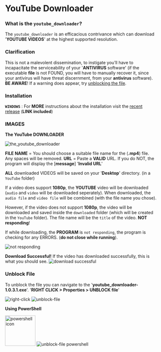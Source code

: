 # YouTube Downloader

### **What is the** `youtube_downloader`?
The `youtube_downloader` is an efficacious contrivance which can download '**YOUTUBE VIDEOS**' at the highest supported resolution.


### **Clarification** 
This is not a malevolent dissemination, to instigate you’ll have to incapacitate the serviceability of your '**ANTIVIRUS** software' (if the executable **file** is not FOUND, you will have to manually recover it, since your antivirus will have threat discernment, from your **antivirus** software). **BE AWARE**!
 If a warning does appear, try [unblocking the file](https://github.com/Panos-Jr/YouTube_Downloader/blob/main/README.md#restricted-access).



### **Installation**
**`WINDOWS`** : For **MORE** instructions about the installation visit the [recent release](https://github.com/Panos-Jr/YouTube_Downloader/releases/tag/v1.0.3.1) (**LINK included**)

### **IMAGES**

**The YouTube DOWNLOADER**

<img src="https://user-images.githubusercontent.com/84411578/150658052-6056dc07-9f87-4aa4-a7c8-7f2f1b4000c5.png" alt="the_youtube_downloader">

**FILE NAME** = You should choose a suitable file name for the (**.mp4**) file. Any spaces will be removed.
**URL** = Paste a **VALID** URL. If you do NOT, the program will display the [**message**] '**Invalid URL**'

<b>ALL</b> downloaded VIDEOS will be saved on your '**Desktop**' directory. (in a `YouTube` folder)

If a video does support **1080p**, the **YOUTUBE** video will be downloaded (`audio` and `video` will be downloaded seperately). When downloaded, the `audio file` and `video file` will be combined (with the file name you chose).

However, if the video does not support **1080p**, the video will be downloaded and saved inside the `downloaded` folder (which will be created in the `YouTube` folder). The file name will be the `title` of the video.
**NOT responding**!

If while downloading, the **PROGRAM** is `not responding`, the program is checking for any ERRORS. (**do not close while running**).

<img src="https://user-images.githubusercontent.com/84411578/150657826-a9840b56-bfaa-4357-94fd-78858ddc76ac.png" alt="not responding">

**Download Successful!**
If the video has downloaded successfully, this is what you should see.
<img src="https://user-images.githubusercontent.com/84411578/150657922-847ee096-54be-4dec-8608-1d9b6e7249ab.png" alt="download successful">

### **Unblock File**
To unblock the file you can navigate to the '<b>youtube_downloader-1.0.3.1.exe</b>'. 
'<b>RIGHT CLICK > Properties > UNBLOCK file</b>'

<img src="https://user-images.githubusercontent.com/84411578/150657319-a2f1d699-3007-4c00-9466-26415244a2af.png" alt="right-click">

<img src="https://user-images.githubusercontent.com/84411578/150657464-07e60971-2b50-47b5-bea5-95670e3ca7f9.png" alt="unblock-file">

<b>Using PowerShell</b>

<img src="https://upload.wikimedia.org/wikipedia/commons/2/2f/PowerShell_5.0_icon.png" alt="powershell icon" width="100">
<img src="https://user-images.githubusercontent.com/84411578/150657094-42531c9c-3a35-46d9-beaf-56640722f883.png" alt="unblock-file powershell">
